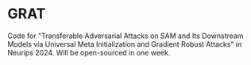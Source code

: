 # GRAT

Code for "Transferable Adversarial Attacks on SAM and Its Downstream Models via Universal Meta Initialization and Gradient Robust Attacks" in Neurips 2024. 
Will be open-sourced in one week. 

